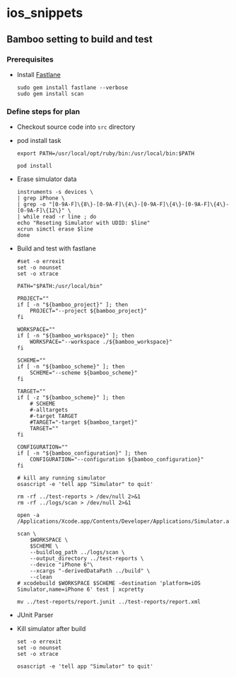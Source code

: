 
# ios_snippets

## Bamboo setting to build and test

### Prerequisites
- Install [Fastlane](https://github.com/fastlane/fastlane)
  ```
  sudo gem install fastlane --verbose  
  sudo gem install scan
  ```

### Define steps for plan

- Checkout source code into ```src``` directory

- pod install task
  ```
  export PATH=/usr/local/opt/ruby/bin:/usr/local/bin:$PATH
  
  pod install
  ```
- Erase simulator data
  ```
  instruments -s devices \
  | grep iPhone \
  | grep -o "[0-9A-F]\{8\}-[0-9A-F]\{4\}-[0-9A-F]\{4\}-[0-9A-F]\{4\}-[0-9A-F]\{12\}" \
  | while read -r line ; do
  echo "Reseting Simulator with UDID: $line"
  xcrun simctl erase $line
  done
  ```
- Build and test with fastlane
  ```
  #set -o errexit
  set -o nounset
  set -o xtrace
  
  PATH="$PATH:/usr/local/bin"
  
  PROJECT=""
  if [ -n "${bamboo_project}" ]; then
      PROJECT="--project ${bamboo_project}"
  fi
  
  WORKSPACE=""
  if [ -n "${bamboo_workspace}" ]; then
      WORKSPACE="--workspace ./${bamboo_workspace}"
  fi
  
  SCHEME=""
  if [ -n "${bamboo_scheme}" ]; then
      SCHEME="--scheme ${bamboo_scheme}"
  fi
  
  TARGET=""
  if [ -z "${bamboo_scheme}" ]; then
      # SCHEME
      #-alltargets
      #-target TARGET
      #TARGET="-target ${bamboo_target}"
      TARGET=""
  fi
  
  CONFIGURATION=""
  if [ -n "${bamboo_configuration}" ]; then
      CONFIGURATION="--configuration ${bamboo_configuration}"
  fi
  
  # kill any running simulator
  osascript -e 'tell app "Simulator" to quit'
  
  rm -rf ../test-reports > /dev/null 2>&1
  rm -rf ../logs/scan > /dev/null 2>&1
  
  open -a /Applications/Xcode.app/Contents/Developer/Applications/Simulator.app/
  
  scan \
      $WORKSPACE \
      $SCHEME \
      --buildlog_path ../logs/scan \
      --output_directory ../test-reports \
      --device "iPhone 6"\
      --xcargs "-derivedDataPath ../build" \
      --clean 
  # xcodebuild $WORKSPACE $SCHEME -destination 'platform=iOS Simulator,name=iPhone 6' test | xcpretty
  
  mv ../test-reports/report.junit ../test-reports/report.xml
  ```

- JUnit Parser
- Kill simulator after build
  ```
  set -o errexit
  set -o nounset
  set -o xtrace

  osascript -e 'tell app "Simulator" to quit'
  ```

